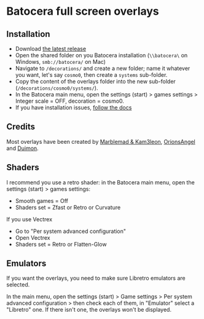 # Batocera full screen overlays

## Installation

- Download [the latest release](https://github.com/cosmo0/retropie-overlays/releases)
- Open the shared folder on you Batocera installation (`\\batocera\` on Windows, `smb://batocera/` on Mac)
- Navigate to `/decorations/` and create a new folder; name it whatever you want, let's say `cosmo0`, then create a `systems` sub-folder.
- Copy the content of the overlays folder into the new sub-folder (`/decorations/cosmo0/systems/`).
- In the Batocera main menu, open the settings (start) > games settings > Integer scale = OFF, decoration = cosmo0.
- If you have installation issues, [follow the docs](https://wiki.batocera.org/customize_decorations_bezels)

## Credits

Most overlays have been created by [Marblemad & Kam3leon](https://screenscraper.fr/forumsujet.php?frub=43&fsuj=182), [OrionsAngel](https://www.youtube.com/channel/UCG1g7PE9yzd4MboQQa9OYWA) and [Duimon](https://github.com/Duimon/HSM-Reflection-Shader-Graphics).

## Shaders

I recommend you use a retro shader: in the Batocera main menu, open the settings (start) > games settings:

- Smooth games = Off
- Shaders set = Zfast or Retro or Curvature

If you use Vectrex

- Go to "Per system advanced configuration"
- Open Vectrex
- Shaders set = Retro or Flatten-Glow

## Emulators

If you want the overlays, you need to make sure Libretro emulators are selected.

In the main menu, open the settings (start) > Game settings > Per system advanced configuration > then check each of them, in "Emulator" select a "Libretro" one. If there isn't one, the overlays won't be displayed.
